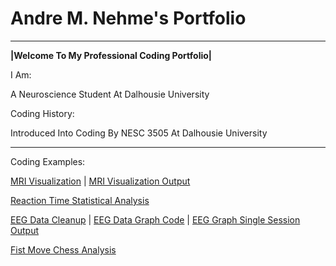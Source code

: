 # Andre M. Nehme's Portfolio

---

**|Welcome To My Professional Coding Portfolio|**

I Am:

A Neuroscience Student At Dalhousie University

Coding History:

Introduced Into Coding By NESC 3505 At Dalhousie University 

---
Coding Examples:

[MRI Visualization](CodeMRI.md) 
|
[MRI Visualization Output](output.png)

[Reaction Time Statistical Analysis](RT.md)

[EEG Data Cleanup](EEG.md)
|
[EEG Data Graph Code](EEGgraph.md)
|
[EEG Graph Single Session Output](EEGDatagraph.png)

[Fist Move Chess Analysis](Chess.md)
